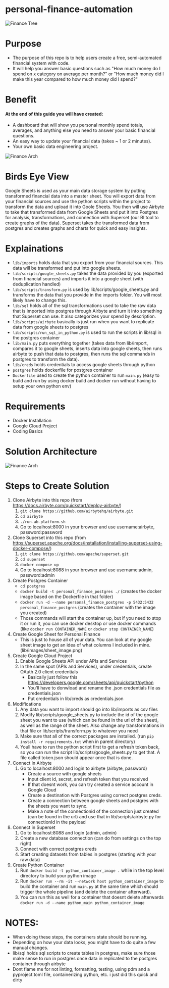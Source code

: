 # personal-finance-automation
![Finance Tree](https://github.com/sam-wright-1/personal-finance-automation/blob/main/lib/images/finance.jpg)                                                       

# Purpose
* The purpose of this repo is to help users create a free, semi-automated financial system with code.
* It will help you answer basic questions such as "How much money do I spend on x category on average per month?" or "How much money did I make this year compared to how much money did I spend?"

# Benefit
#### At the end of this guide you will have created:
* A dashboard that will show you personal monthly spend totals, averages, and anything else you need to answer your basic financial questions.
* An easy way to update your financial data (takes ~ 1 or 2 minutes).
* Your own basic data engineering project.

![Finance Arch](https://github.com/sam-wright-1/personal-finance-automation/blob/main/lib/images/financial_snapshot.png)

# Birds Eye View
Google Sheets is used as your main data storage system by putting transformed financial data into a master sheet.  You will export data from your financial sources and use the python scripts within the project to transform the data and upload it into Goole Sheets.  You then will use Airbyte to take that transformed data from Google Sheets and put it into Postgres for analysis, transformations, and connection with Superset (our BI tool to create graphs of the data).  Superset takes the transformed data from postgres and creates graphs and charts for quick and easy insights.
# Explainations
* `lib/imports` holds data that you export from your financial sources.  This data will be transformed and put into google sheets.
* `lib/scripts/google_sheets.py` takes the data provided by you (exported from financial sources) and imports it into a google sheet (with deduplication handled)
* `lib/scripts/transform.py` is used by lib/scripts/google_sheets.py and transforms the data that you provide in the imports folder.  You will most likely have to change this.
* `lib/sql` holds all of the sql transformations used to take the raw data that is imported into postgres through Airbyte and turn it into something that Superset can use.  It also categorizes your spend by description.
* `lib/scripts/airbyte` basically is just run when you want to replicate data from google sheets to postgres
* `lib/scripts/run_sql_in_python.py` is used to run the scripts in lib/sql in the postgres container
* `lib/main.py` puts everything together (takes data from lib/import, compares it to google sheets, inserts data into google sheets, then runs airbyte to push that data to postgres, then runs the sql commands in postgres to transform the data).
* `lib/creds` holds credentials to access google sheets through python
* `postgres` holds dockerfile for postgres container
* `Dockerfile` used to create the python container to run `main.py` (easy to build and run by using docker build and docker run without having to setup your own python env)

# Requirements
* Docker Installation
* Google Cloud Project
* Coding Basics

# Solution Architecture
![Finance Arch](https://github.com/sam-wright-1/personal-finance-automation/blob/main/lib/images/finance_architecture_diagram.png)

# Steps to Create Solution
1. Clone Airbyte into this repo (from https://docs.airbyte.com/quickstart/deploy-airbyte/)
   1. `git clone https://github.com/airbytehq/airbyte.git`
   2. `cd airbyte`
   3. `./run-ab-platform.sh`
   4. Go to localhost:8000 in your browser and use username:airbyte, password:password
2. Clone Superset into this repo (from https://superset.apache.org/docs/installation/installing-superset-using-docker-compose/)
   1. `git clone https://github.com/apache/superset.git`
   2. `cd superset`
   3. `docker compose up`
   4. Go to localhost:8088 in your browser and use username:admin, password:admin
3. Create Postgres Container
   - `cd postgres`
   - `docker build -t personal_finance_postgres ./` (creates the docker image based on the Dockerfile in that folder)
   - `docker run -d --name personal_finance_postgres -p 5432:5432 personal_finance_postgres` (creates the container with the image you created)
   - Those commands will start the container up, but if you need to stop it or run it, you can use docker desktop or use docker commands (like `docker run CONTAINER_NAME` or `docker stop CONTAINER_NAME`)
4. Create Google Sheet for Personal Finance
   - This is just to house all of your data.  You can look at my google sheet image to get an idea of what columns I included in mine.  (lib/images/sheet_image.png)
5. Create Google Cloud Project
   1. Enable Google Sheets API under APIs and Services
   2. In the same spot (APIs and Services), under credentials, create OAuth 2.0 client credentials
      - Basically just follow this https://developers.google.com/sheets/api/quickstart/python
      - You'll have to donwload and rename the .json credentials file as credentials.json
      - Put credentials in lib/creds as credentials.json
6. Modifications
   1. Any data you want to import should go into lib/imports as csv files
   2. Modify lib/scripts/google_sheets.py to include the id of the google sheet you want to use (which can be found in the url of the sheet), as well as the range of the sheet.  Also change any transformations in that file or lib/scripts/transform.py to whatever you need
   3. Make sure that all of the correct packages are installed.  (run `pip install -r requirements.txt` when in parent directory)
   5. Youll have to run the python script first to get a refresh token back, so you can run the script lib/scripts/google_sheets.py to get that.  A file called token.json should appear once that is done.
7. Connect in Airbyte 
   1. Go to localhost:8000 and login to airbyte (airbyte, password)
      - Create a source with google sheets
      - Input client id, secret, and refresh token that you received
      - If that doesnt work, you can try created a service account in Google Cloud
      - Create a destination with Postgres using correct postgres creds.
      - Create a connection between google sheets and postgres with the sheets you want to sync.
      - Make a note of the connectionid of the connection just created (can be found in the url) and use that in lib/scripts/airbyte.py for connectionId in the payload
8. Connect in Superset
    1. Go to localhost:8088 and login (admin, admin)
    2. Create a new database connection (can do from settings on the top right)
    3. Connect with correct postgres creds
    4. Start creating datasets from tables in postgres (starting with your raw data)
9. Create Python Container
    1. Run `docker build -t python_container_image .` while in the top level directory to build your python image
    2. Run `docker run --rm -it --network host python_container_image` to build the container and run `main.py` at the same time which should trigger the whole pipeline (and delete the container afterward).
    3. You can run this as well for a container that doesnt delete afterwards `docker run -d --name python_main python_container_image`
 
# NOTES:
   - When doing these steps, the containers state should be running.
   - Depending on how your data looks, you might have to do quite a few manual changes.
   - lib/sql holds sql scripts to create tables in postgres, make sure those make sense to run in postgres once data in replicated to the postgres container through airbyte
   - Dont flame me for not linting, formatting, testing, using pdm and a pyproject.toml file, containerizing python, etc. i just did this quick and dirty
